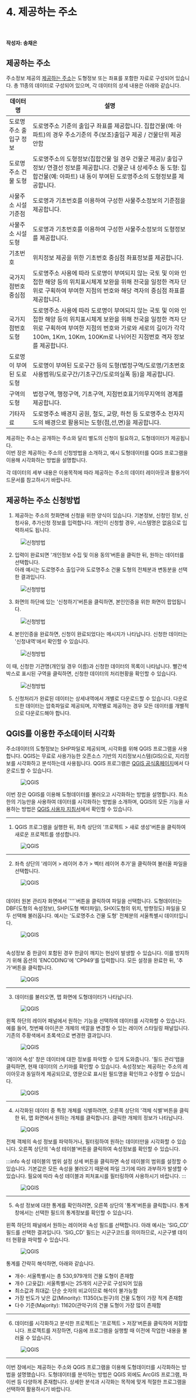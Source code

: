 # 4. 제공하는 주소

<br>

#### 작성자: 송채은

## 제공하는 주소

주소정보 제공의 [제공하는 주소](https://business.juso.go.kr/addrlink/adresInfoProvd/guidance/provdAdresInfo.do)는 도형정보 또는 좌표를 포함한 자료로 구성되어 있습니다. 총 11종의 데이터로 구성되어 있으며, 각 데이터의 상세 내용은 아래와 같습니다.

| 데이터명                  | 설명                                                                                                                                                                                                                                                      |
| ------------------------- | --------------------------------------------------------------------------------------------------------------------------------------------------------------------------------------------------------------------------------------------------------- |
| 도로명주소 출입구 정보    | 도로명주소 기준의 출입구 좌표를 제공합니다. 집합건물(예: 아파트)의 경우 주소기준의 주(보조)출입구 제공 / 건물단위 제공 안함                                                                                                                               |
| 도로명주소 건물 도형      | 도로명주소의 도형정보(집합건물 일 경우 건물군 제공)/ 출입구 정보/ 연결선 정보를 제공합니다. 건물군 내 상세주소 동 도형: 집합건물(예: 아파트) 내 동이 부여된 도로명주소의 도형정보를 제공합니다.                                                           |
| 사물주소 시설 기준점      | 도로명과 기초번호를 이용하여 구성한 사물주소정보의 기준점을 제공합니다.                                                                                                                                                                                   |
| 사물주소 시설 도형        | 도로명과 기초번호를 이용하여 구성한 사물주소정보의 도형정보를 제공합니다.                                                                                                                                                                                 |
| 기초번호                  | 위치정보 제공을 위한 기초번호 중심점 좌표정보를 제공합니다.                                                                                                                                                                                               |
| 국가지점번호 중심점       | 도로명주소 사용에 따라 도로명이 부여되지 않는 국토 및 이와 인접한 해양 등의 위치표시체계 보완을 위해 전국을 일정한 격자 단위로 구획하여 부여한 지점의 번호와 해당 격자의 중심점 좌표를 제공합니다.                                                        |
| 국가지점번호 도형         | 도로명주소 사용에 따라 도로명이 부여되지 않는 국토 및 이와 인접한 해양 등의 위치표시체계 보완을 위해 전국을 일정한 격자 단위로 구획하여 부여한 지점의 번호와 가로와 세로의 길이가 각각 100m, 1Km, 10Km, 100Km로 나뉘어진 지점번호 격자 정보를 제공합니다. |
| 도로명이 부여된 도로 도형 | 도로명이 부여된 도로구간 등의 도형(법정구역/도로명/기초번호 사용범위/도로구간/기초구간/도로의실폭 등)을 제공합니다.                                                                                                                                       |
| 구역의 도형               | 법정구역, 행정구역, 기초구역, 지점번호표기의무지역의 경계를 제공합니다.                                                                                                                                                                                   |
| 기타자료                  | 도로명주소 배경지 공원, 철도, 교량, 하천 등 도로명주소 전자지도의 배경으로 활용되는 도형(점,선,면)을 제공합니다.                                                                                                                                          |

제공하는 주소는 공개하는 주소와 달리 별도의 신청이 필요하고, 도형데이터가 제공됩니다.  
이번 장은 제공하는 주소의 신청방법을 소개하고, 예시 도형데이터를 QGIS 프로그램을 이용해 시각화하는 방법을 설명합니다.

각 데이터의 세부 내용은 이용목적에 따라 제공하는 주소의 데이터 레이아웃과 활용가이드문서를 참고하시기 바랍니다.

## 제공하는 주소 신청방법

1. 제공하는 주소의 첫화면에 신청을 위한 양식이 있습니다. 기본정보, 신청인 정보, 신청사유, 추가신청 정보를 입력합니다. 개인이 신청할 경우, 시스템명은 없음으로 입력하셔도 됩니다.

<figure class="flex flex-col items-center justify-center">
    <img src="../img/2-4-form-input.png" title="신청방법">
    <figcaption style="text-align: center;"></figcaption>
</figure>

2. 입력이 완료되면 '개인정보 수집 및 이용 동의'버튼을 클릭한 뒤, 원하는 데이터를 선택합니다.  
아래 예시는 도로명주소 출입구와 도로명주소 건물 도형의 전체분과 변동분을 선택한 결과입니다.
<figure class="flex flex-col items-center justify-center">
    <img src="../img/2-4-form-select.png" title="신청방법">
    <figcaption style="text-align: center;"></figcaption>
</figure>

3. 화면의 하단에 있는 '신청하기'버튼을 클릭하면, 본인인증을 위한 화면이 팝업됩니다.

<figure class="flex flex-col items-center justify-center">
    <img src="../img/2-4-form-security.png" title="신청방법">
    <figcaption style="text-align: center;"></figcaption>
</figure>

4. 본인인증을 완료하면, 신청이 완료되었다는 메시지가 나타납니다. 신청한 데이터는 '신청내역'에서 확인할 수 있습니다.

<figure class="flex flex-col items-center justify-center">
    <img src="../img/2-4-form-log.png" title="신청방법">
    <figcaption style="text-align: center;"></figcaption>
</figure>

이 때, 신청한 기관명(개인일 경우 이름)과 신청한 데이터의 목록이 나타납니다. 빨간색 박스로 표시된 구역을 클릭하면, 신청한 데이터의 처리현황을 확인할 수 있습니다.

<figure class="flex flex-col items-center justify-center">
    <img src="../img/2-4-form-log-detail.png" title="신청방법">
    <figcaption style="text-align: center;"></figcaption>
</figure>

5. 신청처리가 완료된 데이터는 상세내역에서 개별로 다운로드할 수 있습니다. 다운로드한 데이터는 압축파일로 제공되며, 지역별로 제공하는 경우 모든 데이터를 개별적으로 다운로드해야 합니다.

## QGIS를 이용한 주소데이터 시각화

주소데이터의 도형정보는 SHP파일로 제공되며, 시각화를 위해 QGIS 프로그램을 사용합니다.
QGIS는 무료로 사용가능한 오픈소스 기반의 지리정보시스템(GIS)으로, 지리정보를 시각화하고 분석하는데 사용됩니다. QGIS 프로그램은 [QGIS 공식홈페이지](https://qgis.org/ko/site/)에서 다운로드할 수 있습니다.

<figure class="flex flex-col items-center justify-center">
    <img src="../img/2-4-qgis.png" title="QGIS">
    <figcaption style="text-align: center;"></figcaption>
</figure>

이번 장은 QGIS를 이용해 도형데이터를 불러오고 시각화하는 방법을 설명합니다. 최소한의 기능만을 사용하여 데이터를 시각화하는 방법을 소개하며, QGIS의 모든 기능을 사용하는 방법은 [QGIS 사용자 지침서](https://docs.qgis.org/3.28/ko/docs/user_manual/index.html)에서 확인할 수 있습니다.

---

1. QGIS 프로그램을 실행한 뒤, 좌측 상단의 '프로젝트 > 새로 생성'버튼을 클릭하여 새로운 프로젝트를 생성합니다.

<figure class="flex flex-col items-center justify-center">
    <img src="../img/2-4-qgis-step-1.png" title="QGIS">
    <figcaption style="text-align: center;"></figcaption>
</figure>

---
2. 좌측 상단의 '레이어 > 레이어 추가 > 벡터 레이어 추가'을 클릭하여 불러올 파일을 선택합니다. 
<figure class="flex flex-col items-center justify-center">
    <img src="../img/2-4-qgis-step-2.png" title="QGIS">
    <figcaption style="text-align: center;"></figcaption>
</figure>
<br>
데이터 원본 관리자 화면에서 `'''`버튼을 클릭하여 파일을 선택합니다.
도형데이터는 DBF(도형의 속성정보), SHP(도형 벡터파일), SHX(도형의 위치, 방향정도) 파일을 모두 선택해 불러옵니다. 예시는 '도로명주소 건물 도형' 전체분의 서울특별시 데이터입니다.
<br>
<figure class="flex flex-col items-center justify-center">
    <img src="../img/2-4-qgis-step-3.png" title="QGIS">
    <figcaption style="text-align: center;"></figcaption>
</figure>
<br>
속성정보 중 한글이 포함된 경우 한글이 깨지는 현상이 발생할 수 있습니다. 이를 방지하기 위해 옵션의 'ENCODING'에 'CP949'를 입력합니다. 모든 설정을 완료한 뒤, '추가'버튼을 클릭합니다.

<br>
<figure class="flex flex-col items-center justify-center">
    <img src="../img/2-4-qgis-step-4.png" title="QGIS">
    <figcaption style="text-align: center;"></figcaption>
</figure>

---
3. 데이터를 불러오면, 맵 화면에 도형데이터가 나타납니다.

<figure class="flex flex-col items-center justify-center">
    <img src="../img/2-4-qgis-step-5.png" title="QGIS">
    <figcaption style="text-align: center;"></figcaption>
</figure>

왼쪽 하단의 레이어 패널에서 원하는 기능을 선택하여 데이터를 시각화할 수 있습니다. 예를 들어, 첫번째 아이콘은 개체의 색깔을 변경할 수 있는 레이어 스타일링 패널입니다. 기존의 주황색에서 초록색으로 변경한 결과입니다.

<figure class="flex flex-col items-center justify-center">
    <img src="../img/2-4-qgis-step-6.png" title="QGIS">
    <figcaption style="text-align: center;"></figcaption>
</figure>

'레이어 속성' 창은 데이터에 대한 정보를 파악할 수 있게 도와줍니다. '필드 관리'탭을 클릭하면, 현재 데이터의 스키마를 확인할 수 있습니다. 속성정보는 제공하는 주소의 레이아웃과 동일하게 제공되므로, 영문으로 표시된 필드명을 확인하고 수정할 수 있습니다.
<figure class="flex flex-col items-center justify-center">
    <img src="../img/2-4-qgis-step-7.png" title="QGIS">
    <figcaption style="text-align: center;"></figcaption>
</figure>

---
4. 시각화된 데이터 중 특정 개체를 식별하려면, 오른쪽 상단의 '객체 식별'버튼을 클릭한 뒤, 맵 화면에서 원하는 개체를 클릭합니다. 클릭한 개체의 정보가 나타납니다.

<figure class="flex flex-col items-center justify-center">
    <img src="../img/2-4-qgis-step-8.png" title="QGIS">
    <figcaption style="text-align: center;"></figcaption>
</figure>

전체 객체의 속성 정보를 파악하거나, 필터링하여 원하는 데이터만을 시각화할 수 있습니다. 오른쪽 상단의 '속성 테이블'버튼을 클릭하여 속성정보를 확인할 수 있습니다.

:::info 속성 테이블의 범위 설정
상세 버튼을 클릭하면 속성 테이블의 범위를 설정할 수 있습니다. 기본값은 모든 속성을 불러오기 때문에 파일 크기에 따라 과부하가 발생할 수 있습니다. 필요에 따라 속성 테이블과 피처표시를 필터링하여 사용하시기 바랍니다.
:::

<figure class="flex flex-col items-center justify-center">
    <img src="../img/2-4-qgis-step-9.png" title="QGIS">
    <figcaption style="text-align: center;"></figcaption>
</figure>

---
5. 속성 정보에 대한 통계를 확인하려면, 오른쪽 상단의 '통계'버튼을 클릭합니다. 통계창에서는 선택한 필드의 통계정보를 확인할 수 있습니다.  

왼쪽 하단의 패널에서 원하는 레이어와 속성 필드를 선택합니다. 아래 예시는 'SIG_CD' 필드를 선택한 결과입니다. 'SIG_CD' 필드는 시군구코드를 의미하므로, 시군구별 데이터 현황을 파악할 수 있습니다.

<figure class="flex flex-col items-center justify-center">
    <img src="../img/2-4-qgis-step-10.png" title="QGIS">
    <figcaption style="text-align: center;"></figcaption>
</figure>

통계를 간략히 해석하면, 아래와 같습니다.

- 개수: 서울특별시는 총 530,979개의 건물 도형이 존재함
- 개수 (고윳값): 서울특별시는 25개의 시군구로 구성되어 있음
- 최소값과 최대값: 단순 숫자의 비교이므로 해석이 불가능함
- 가장 빈도가 낮은 값(Minority): 11350(노원구)의 건물 도형이 가장 적게 존재함
- 다수 기준(Majority): 11620(관악구)의 건물 도형이 가장 많이 존재함

---
6. 데이터를 시각화하고 분석한 프로젝트는 '프로젝트 > 저장'버튼을 클릭하여 저장합니다. 프로젝트를 저장하면, 다음에 프로그램을 실행할 때 이전에 작업한 내용을 불러올 수 있습니다.

<figure class="flex flex-col items-center justify-center">
    <img src="../img/2-4-qgis-step-11.png" title="QGIS">
    <figcaption style="text-align: center;"></figcaption>
</figure>

---

이번 장에서는 제공하는 주소와 QGIS 프로그램을 이용해 도형데이터를 시각화하는 방법을 설명했습니다. 도형데이터를 분석하는 방법은 QGIS 외에도 ArcGIS 프로그램, 파이썬 등 다양하게 존재합니다. 상세한 분석과 시각화는 목적에 맞게 적절한 프로그램을 선택하여 활용하시기 바랍니다.